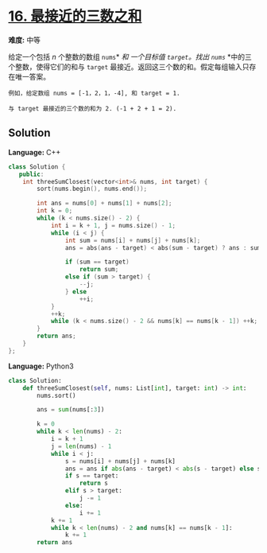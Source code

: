 # [16. 最接近的三数之和](https://leetcode-cn.com/problems/3sum-closest/)

**难度:** 中等


给定一个包括 *n* 个整数的数组 `nums`* *和 一个目标值 `target`。找出 `nums`* *中的三个整数，使得它们的和与 `target` 最接近。返回这三个数的和。假定每组输入只存在唯一答案。

```
例如，给定数组 nums = [-1，2，1，-4], 和 target = 1.

与 target 最接近的三个数的和为 2. (-1 + 2 + 1 = 2).
```
## Solution

**Language:** C++
```C++
class Solution {
   public:
    int threeSumClosest(vector<int>& nums, int target) {
        sort(nums.begin(), nums.end());

        int ans = nums[0] + nums[1] + nums[2];
        int k = 0;
        while (k < nums.size() - 2) {
            int i = k + 1, j = nums.size() - 1;
            while (i < j) {
                int sum = nums[i] + nums[j] + nums[k];
                ans = abs(ans - target) < abs(sum - target) ? ans : sum;

                if (sum == target)
                    return sum;
                else if (sum > target) {
                    --j;
                } else
                    ++i;
            }
            ++k;
            while (k < nums.size() - 2 && nums[k] == nums[k - 1]) ++k;
        }
        return ans;
    }
};
```
**Language:** Python3
```python
class Solution:
    def threeSumClosest(self, nums: List[int], target: int) -> int:
        nums.sort()

        ans = sum(nums[:3])

        k = 0
        while k < len(nums) - 2:
            i = k + 1
            j = len(nums) - 1
            while i < j:
                s = nums[i] + nums[j] + nums[k]
                ans = ans if abs(ans - target) < abs(s - target) else s
                if s == target:
                    return s
                elif s > target:
                    j -= 1
                else:
                    i += 1
            k += 1
            while k < len(nums) - 2 and nums[k] == nums[k - 1]:
                k += 1
        return ans
```